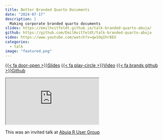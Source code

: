 ```yaml
---
title: Better Branded Quarto Documents
date: "2024-07-17"
description: |
  Making corporate branded quarto documents
slides: https://emilhvitfeldt.github.io/talk-branded-quarto-abuja/
github: https://github.com/EmilHvitfeldt/talk-branded-quarto-abuja
video: https://www.youtube.com/watch?v=qw1OqIhr8EU
categories:
  - talk
image: "featured.png"
---
```




<a href="https://emilhvitfeldt.github.io/talk-branded-quarto-abuja/" class="listing-slides btn-links">{{< fa door-open >}}Slides<a>
<a href="https://www.youtube.com/watch?v=qw1OqIhr8EU" class="listing-video btn-links">{{< fa play-circle >}}Video<a>
<a href="https://github.com/EmilHvitfeldt/talk-branded-quarto-abuja" class="listing-github btn-links">{{< fa brands github >}}Github<a>
      
<iframe class="slide-deck" src="https://emilhvitfeldt.github.io/talk-branded-quarto-abuja/"></iframe>
        
This was an invited talk at [Abuja R User Group](https://www.linkedin.com/in/abuja-r-user-group-669ab521b/)
